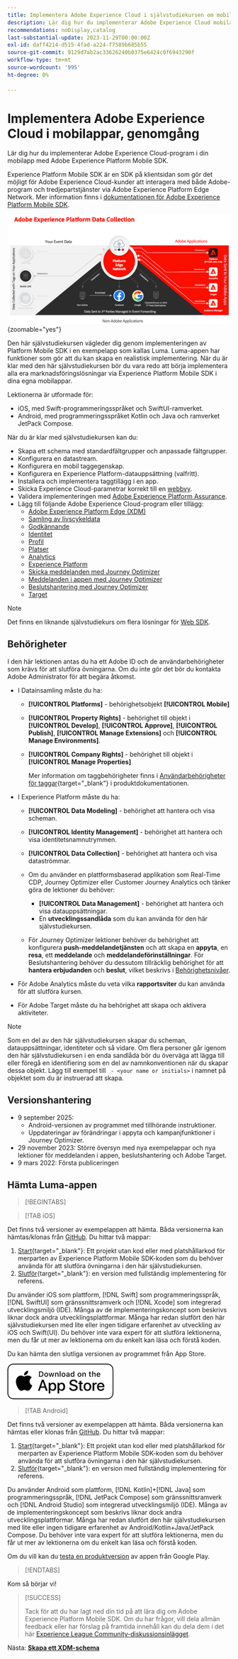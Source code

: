 ```yaml
---
title: Implementera Adobe Experience Cloud i självstudiekursen om mobilappar
description: Lär dig hur du implementerar Adobe Experience Cloud mobilappar. Den här självstudiekursen vägleder dig genom en implementering av Experience Cloud-program i ett exempel på en Swift-app.
recommendations: noDisplay,catalog
last-substantial-update: 2023-11-29T00:00:00Z
exl-id: daff4214-d515-4fad-a224-f7589b685b55
source-git-commit: 9129d7ab2ac33626240b0375e6424c0f6943290f
workflow-type: tm+mt
source-wordcount: '995'
ht-degree: 0%

---
```


# Implementera Adobe Experience Cloud i mobilappar, genomgång

Lär dig hur du implementerar Adobe Experience Cloud-program i din mobilapp med Adobe Experience Platform Mobile SDK.

Experience Platform Mobile SDK är en SDK på klientsidan som gör det möjligt för Adobe Experience Cloud-kunder att interagera med både Adobe-program och tredjepartstjänster via Adobe Experience Platform Edge Network. Mer information finns i [dokumentationen för Adobe Experience Platform Mobile SDK](https://developer.adobe.com/client-sdks/home/).

![Arkitektur](assets/architecture.png){zoomable="yes"}


Den här självstudiekursen vägleder dig genom implementeringen av Platform Mobile SDK i en exempelapp som kallas Luma. Luma-appen har funktioner som gör att du kan skapa en realistisk implementering. När du är klar med den här självstudiekursen bör du vara redo att börja implementera alla era marknadsföringslösningar via Experience Platform Mobile SDK i dina egna mobilappar.

Lektionerna är utformade för:

* iOS, med Swift-programmeringsspråket och SwiftUI-ramverket.
* Android, med programmeringsspråket Kotlin och Java och ramverket JetPack Compose.

När du är klar med självstudiekursen kan du:

* Skapa ett schema med standardfältgrupper och anpassade fältgrupper.
* Konfigurera en datastream.
* Konfigurera en mobil taggegenskap.
* Konfigurera en Experience Platform-datauppsättning (valfritt).
* Installera och implementera taggtillägg i en app.
* Skicka Experience Cloud-parametrar korrekt till en [webbvy](web-views.md).
* Validera implementeringen med [Adobe Experience Platform Assurance](assurance.md).
* Lägg till följande Adobe Experience Cloud-program eller tillägg:
   * [Adobe Experience Platform Edge (XDM)](events.md)
   * [Samling av livscykeldata](lifecycle-data.md)
   * [Godkännande](consent.md)
   * [Identitet](identity.md)
   * [Profil](profile.md)
   * [Platser](places.md)
   * [Analytics ](analytics.md)
   * [Experience Platform](platform.md)
   * [Skicka meddelanden med Journey Optimizer](journey-optimizer-push.md)
   * [Meddelanden i appen med Journey Optimizer](journey-optimizer-inapp.md)
   * [Beslutshantering med Journey Optimizer](journey-optimizer-offers.md)
   * [Target](target.md)


>[!NOTE]
>
>Det finns en liknande självstudiekurs om flera lösningar för [Web SDK](../tutorial-web-sdk/overview.md).

## Behörigheter

I den här lektionen antas du ha ett Adobe ID och de användarbehörigheter som krävs för att slutföra övningarna. Om du inte gör det bör du kontakta Adobe Administrator för att begära åtkomst.

* I Datainsamling måste du ha:
   * **[!UICONTROL Platforms]** - behörighetsobjekt **[!UICONTROL Mobile]**
   * **[!UICONTROL Property Rights]** - behörighet till objekt i **[!UICONTROL Develop]**, **[!UICONTROL Approve]**, **[!UICONTROL Publish]**, **[!UICONTROL Manage Extensions]** och **[!UICONTROL Manage Environments]**.
   * **[!UICONTROL Company Rights]** - behörighet till objekt i **[!UICONTROL Manage Properties]**

     Mer information om taggbehörigheter finns i [Användarbehörigheter för taggar](https://experienceleague.adobe.com/sv/docs/experience-platform/tags/admin/user-permissions){target="_blank"} i produktdokumentationen.
* I Experience Platform måste du ha:
   * **[!UICONTROL Data Modeling]** - behörighet att hantera och visa scheman.
   * **[!UICONTROL Identity Management]** - behörighet att hantera och visa identitetsnamnutrymmen.
   * **[!UICONTROL Data Collection]** - behörighet att hantera och visa dataströmmar.

   * Om du använder en plattformsbaserad applikation som Real-Time CDP, Journey Optimizer eller Customer Journey Analytics och tänker göra de lektioner du behöver:
      * **[!UICONTROL Data Management]** - behörighet att hantera och visa datauppsättningar.
      * En **utvecklingssandlåda** som du kan använda för den här självstudiekursen.

   * För Journey Optimizer lektioner behöver du behörighet att konfigurera **push-meddelandetjänsten** och att skapa en **appyta**, en **resa**, ett **meddelande** och **meddelandeförinställningar**. För Beslutshantering behöver du dessutom tillräcklig behörighet för att **hantera erbjudanden** och **beslut**, vilket beskrivs i [Behörighetsnivåer](https://experienceleague.adobe.com/sv/docs/journey-optimizer/using/access-control/high-low-permissions).

* För Adobe Analytics måste du veta vilka **rapportsviter** du kan använda för att slutföra kursen.

* För Adobe Target måste du ha behörighet att skapa och aktivera aktiviteter.


>[!NOTE]
>
>Som en del av den här självstudiekursen skapar du scheman, datauppsättningar, identiteter och så vidare. Om flera personer går igenom den här självstudiekursen i en enda sandlåda bör du överväga att lägga till eller föregå en identifiering som en del av namnkonventionen när du skapar dessa objekt. Lägg till exempel till ` - <your name or initials>` i namnet på objektet som du är instruerad att skapa.

## Versionshantering

* 9 september 2025:
   * Android-versionen av programmet med tillhörande instruktioner.
   * Uppdateringar av förändringar i appyta och kampanjfunktioner i Journey Optimizer.
* 29 november 2023: Större översyn med nya exempelappar och nya lektioner för meddelanden i appen, beslutshantering och Adobe Target.
* 9 mars 2022: Första publiceringen

## Hämta Luma-appen

>[!BEGINTABS]

>[!TAB iOS]

Det finns två versioner av exempelappen att hämta. Båda versionerna kan hämtas/klonas från [GitHub](https://github.com/Adobe-Marketing-Cloud/Luma-iOS-Mobile-App). Du hittar två mappar:

1. [Start](https://github.com/Adobe-Marketing-Cloud/Luma-iOS-Mobile-App){target="_blank"}: Ett projekt utan kod eller med platshållarkod för merparten av Experience Platform Mobile SDK-koden som du behöver använda för att slutföra övningarna i den här självstudiekursen.
1. [Slutför](https://github.com/Adobe-Marketing-Cloud/Luma-iOS-Mobile-App){target="_blank"}: en version med fullständig implementering för referens.

Du använder iOS som plattform, [!DNL Swift] som programmeringsspråk, [!DNL SwiftUI] som gränssnittsramverk och [!DNL Xcode] som integrerad utvecklingsmiljö (IDE). Många av de implementeringskoncept som beskrivs liknar dock andra utvecklingsplattformar. Många har redan slutfört den här självstudiekursen med lite eller ingen tidigare erfarenhet av utveckling av iOS och Swift(UI). Du behöver inte vara expert för att slutföra lektionerna, men du får ut mer av lektionerna om du enkelt kan läsa och förstå koden.

Du kan hämta den slutliga versionen av programmet från App Store.

[![Hämta](assets/download-app.svg)](https://apps.apple.com/us/app/luma-app/id6466588487)

>[!TAB Android]

Det finns två versioner av exempelappen att hämta. Båda versionerna kan hämtas eller klonas från [GitHub](https://github.com/adobe/Luma-Android). Du hittar två mappar:

1. [Start](https://github.com/adobe/Luma-Android){target="_blank"}: Ett projekt utan kod eller med platshållarkod för merparten av Experience Platform Mobile SDK-koden som du behöver använda för att slutföra övningarna i den här självstudiekursen.
1. [Slutför](https://github.com/adobe/Luma-Android){target="_blank"}: en version med fullständig implementering för referens.

Du använder Android som plattform, [!DNL Kotlin]+[!DNL Java] som programmeringsspråk, [!DNL JetPack Compose] som gränssnittsramverk och [!DNL Android Studio] som integrerad utvecklingsmiljö (IDE). Många av de implementeringskoncept som beskrivs liknar dock andra utvecklingsplattformar. Många har redan slutfört den här självstudiekursen med lite eller ingen tidigare erfarenhet av Android/Kotlin+Java/JetPack Compose. Du behöver inte vara expert för att slutföra lektionerna, men du får ut mer av lektionerna om du enkelt kan läsa och förstå koden.

Om du vill kan du [testa en produktversion](https://play.google.com/apps/internaltest/4700642199234438150) av appen från Google Play.


>[!ENDTABS]

Kom så börjar vi!

>[!SUCCESS]
>
>Tack för att du har lagt ned din tid på att lära dig om Adobe Experience Platform Mobile SDK. Om du har frågor, vill dela allmän feedback eller har förslag på framtida innehåll kan du dela dem i det här [Experience League Community-diskussionsinlägget](https://experienceleaguecommunities.adobe.com/t5/adobe-experience-platform-data/tutorial-discussion-implement-adobe-experience-cloud-in-mobile/td-p/443796).

Nästa: **[Skapa ett XDM-schema](create-schema.md)**

